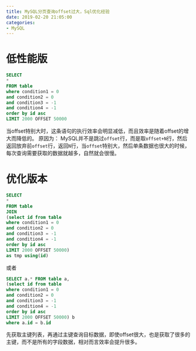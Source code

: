 ```yaml
---
title: MySQL分页查询offset过大，Sql优化经验
date: 2019-02-20 21:05:00
categories: 
- MySQL
---
```


# 低性能版

```sql
SELECT
*
FROM table
where condition1 = 0
and condition2 = 0
and condition3 = -1
and condition4 = -1
order by id asc
LIMIT 2000 OFFSET 50000
```
当offset特别大时，这条语句的执行效率会明显减低，而且效率是随着offset的增大而降低的。
原因为：
MySQL并不是跳过`offset`行，而是取`offset+N`行，然后返回放弃前`offset`行，返回`N`行，当`offset`特别大，然后单条数据也很大的时候，每次查询需要获取的数据就越多，自然就会很慢。

# 优化版本

```sql
SELECT
*
FROM table
JOIN
(select id from table
where condition1 = 0
and condition2 = 0
and condition3 = -1
and condition4 = -1
order by id asc
LIMIT 2000 OFFSET 50000)
as tmp using(id)
```

或者

```sql
SELECT a.* FROM table a, 
(select id from table
where condition1 = 0
and condition2 = 0
and condition3 = -1
and condition4 = -1
order by id asc
LIMIT 2000 OFFSET 50000) b 
where a.id = b.id
```


先获取主键列表，再通过主键查询目标数据，即使offset很大，也是获取了很多的主键，而不是所有的字段数据，相对而言效率会提升很多。